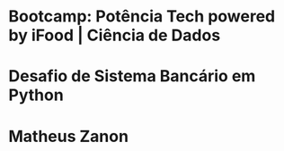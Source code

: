 # Bootcamp: Potência Tech powered by iFood | Ciência de Dados

# Desafio de Sistema Bancário em Python

# Matheus Zanon
